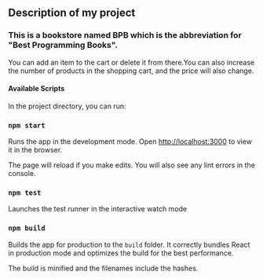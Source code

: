 ## Description of my project
### This is a bookstore named BPB which is the abbreviation for "Best Programming Books". 
You can add an item to the cart or delete it from there.You can also increase the number of products in the shopping cart, and the price will also change.

#### Available Scripts

In the project directory, you can run:

### `npm start`

Runs the app in the development mode.
Open [http://localhost:3000](http://localhost:3000) to view it in the browser.

The page will reload if you make edits.
You will also see any lint errors in the console.

### `npm test`

Launches the test runner in the interactive watch mode

### `npm build`

Builds the app for production to the `build` folder.
It correctly bundles React in production mode and optimizes the build for the best performance.

The build is minified and the filenames include the hashes.

